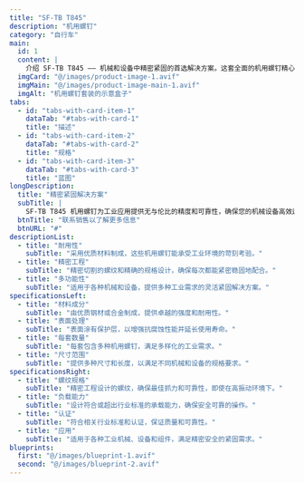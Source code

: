 ```yaml
---
title: "SF-TB T845"
description: "机用螺钉"
category: "自行车"
main:
  id: 1
  content: |
    介绍 SF-TB T845 —— 机械和设备中精密紧固的首选解决方案。这套全面的机用螺钉精心设计，以满足工业应用的严格要求，确保安全可靠的紧固效果。
  imgCard: "@/images/product-image-1.avif"
  imgMain: "@/images/product-image-main-1.avif"
  imgAlt: "机用螺钉套装的示意盒子"
tabs:
  - id: "tabs-with-card-item-1"
    dataTab: "#tabs-with-card-1"
    title: "描述"
  - id: "tabs-with-card-item-2"
    dataTab: "#tabs-with-card-2"
    title: "规格"
  - id: "tabs-with-card-item-3"
    dataTab: "#tabs-with-card-3"
    title: "蓝图"
longDescription:
  title: "精密紧固解决方案"
  subTitle: |
    SF-TB T845 机用螺钉为工业应用提供无与伦比的精度和可靠性，确保您的机械设备高效运行和持久使用。
  btnTitle: "联系销售以了解更多信息"
  btnURL: "#"
descriptionList:
  - title: "耐用性"
    subTitle: "采用优质材料制成，这些机用螺钉能承受工业环境的苛刻考验。"
  - title: "精密工程"
    subTitle: "精密切割的螺纹和精确的规格设计，确保每次都能紧密稳固地配合。"
  - title: "多功能性"
    subTitle: "适用于各种机械和设备，提供多种工业需求的灵活紧固解决方案。"
specificationsLeft:
  - title: "材料成分"
    subTitle: "由优质钢材或合金制成，提供卓越的强度和耐用性。"
  - title: "表面处理"
    subTitle: "表面涂有保护层，以增强抗腐蚀性能并延长使用寿命。"
  - title: "每套数量"
    subTitle: "每套包含多种机用螺钉，满足多样化的工业需求。"
  - title: "尺寸范围"
    subTitle: "提供多种尺寸和长度，以满足不同机械和设备的规格要求。"
specificationsRight:
  - title: "螺纹规格"
    subTitle: "精密工程设计的螺纹，确保最佳抓力和可靠性，即使在高振动环境下。"
  - title: "负载能力"
    subTitle: "设计符合或超出行业标准的承载能力，确保安全可靠的操作。"
  - title: "认证"
    subTitle: "符合相关行业标准和认证，保证质量和可靠性。"
  - title: "应用"
    subTitle: "适用于各种工业机械、设备和组件，满足精密安全的紧固需求。"
blueprints:
  first: "@/images/blueprint-1.avif"
  second: "@/images/blueprint-2.avif"   
---
```

